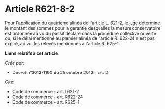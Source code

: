 # Article R621-8-2

Pour l'application du quatrième alinéa de l'article L. 621-2, le juge détermine le montant des sommes pour la garantie
desquelles la mesure conservatoire est ordonnée au vu du passif déclaré dans la procédure collective ouverte ou, si le délai
mentionné au premier alinéa de l'article R. 622-24 n'est pas expiré, au vu des relevés mentionnés à l'article R. 625-1.

**Liens relatifs à cet article**

_Créé par_:

  - Décret n°2012-1190 du 25 octobre 2012 - art. 2

_Cite_:

  - Code de commerce - art. L621-2
  - Code de commerce - art. R622-24
  - Code de commerce - art. R625-1
